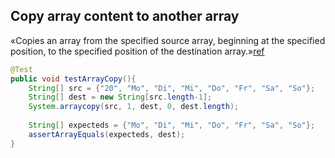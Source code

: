 ## Copy array content to another array

&laquo;Copies an array from the specified source array, beginning at the specified position, 
to the specified position of the destination array.&raquo;[ref](http://docs.oracle.com/javase/6/docs/api/java/lang/System.html)

```java
@Test
public void testArrayCopy(){
    String[] src = {"20", "Mo", "Di", "Mi", "Do", "Fr", "Sa", "So"};        
    String[] dest = new String[src.length-1];
    System.arraycopy(src, 1, dest, 0, dest.length);
    
    String[] expecteds = {"Mo", "Di", "Mi", "Do", "Fr", "Sa", "So"};
    assertArrayEquals(expecteds, dest);
}
```
